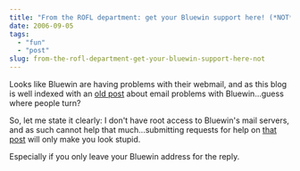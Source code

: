 ```yaml
---
title: "From the ROFL department: get your Bluewin support here! (*NOT*)"
date: 2006-09-05
tags: 
  - "fun"
  - "post"
slug: from-the-rofl-department-get-your-bluewin-support-here-not
---
```


Looks like Bluewin are having problems with their webmail, and as this blog is well indexed with an [old post](http://www.codeconsult.ch/bertrand/archives/000185.html) about email problems with Bluewin...guess where people turn?

So, let me state it clearly: I don't have root access to Bluewin's mail servers, and as such cannot help that much...submitting requests for help on [that post](http://www.codeconsult.ch/bertrand/archives/000185.html) will only make you look stupid.

Especially if you only leave your Bluewin address for the reply.
